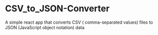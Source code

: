 # CSV_to_JSON-Converter
A simple react app that converts CSV ( comma-separated values) files to JSON (JavaScript object notation) data
